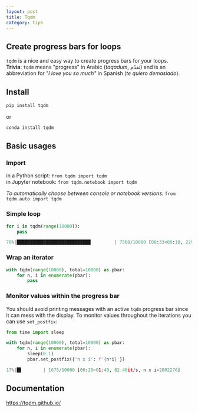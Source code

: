 ```yaml
---
layout: post
title: Tqdm
category: tips
---
```


## Create progress bars for loops

`tqdm` is a nice and easy way to create progress bars for your loops.  
**Trivia**: `tqdm` means "progress" in Arabic (*taqadum*, تقدّم) and is an abbreviation for *"I love you so much"* in Spanish (*te quiero demasiado*).

## Install 
```bash
pip install tqdm
```
or
```bash
conda install tqdm
```

## Basic usages

### Import
in a Python script: `from tqdm import tqdm`  
in Jupyter notebook: `from tqdm.notebook import tqdm`

*To automatically choose between console or notebook versions:* `from tqdm.auto import tqdm`

### Simple loop
```python
for i in tqdm(range(10000)):
    pass

76%|████████████████████████████         | 7568/10000 [00:33<00:10, 229.00it/s]
```

### Wrap an iterator
```python
with tqdm(range(10000), total=10000) as pbar:
    for n, i in enumerate(pbar):
        pass
```

### Monitor values within the progress bar

You should avoid printing messages with an active `tqdm` progress bar since it can mess with the display. To monitor values throughout the iterations you can use `set_postfix`:  

```python
from time import sleep

with tqdm(range(10000), total=10000) as pbar:
    for n, i in enumerate(pbar):
        sleep(0.1)
        pbar.set_postfix({'n x i': f'{n*i}'})

17%|█▋        | 1675/10000 [00:20<01:40, 82.46it/s, n x i=2802276]
```


## Documentation
<https://tqdm.github.io/>
